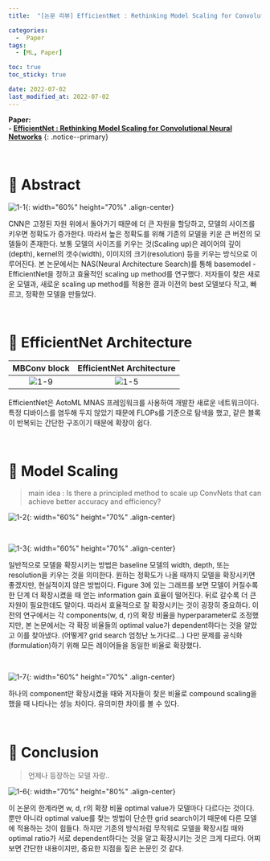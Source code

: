 ```yaml
---
title:  "[논문 리뷰] EfficientNet : Rethinking Model Scaling for Convolutional Neural Networks" 

categories:
  -  Paper
tags:
  - [ML, Paper]

toc: true
toc_sticky: true

date: 2022-07-02
last_modified_at: 2022-07-02
---
```


**Paper: <br>- [EfficientNet : Rethinking Model Scaling for Convolutional Neural Networks]([EfficientNet.pdf](https://github.com/inhopp/inhopp/files/9032696/EfficientNet.pdf))**
{: .notice--primary}


<br>

# 🚀 Abstract

![1-1](https://user-images.githubusercontent.com/96368476/176994048-393ab39f-562c-4f6c-93f5-ac15a331702c.png){: width="60%" height="70%" .align-center}

CNN은 고정된 자원 위에서 돌아가기 때문에 더 큰 자원을 할당하고, 모델의 사이즈를 키우면 정확도가 증가한다. 따라서 높은 정확도를 위해 기존의 모델을 키운 큰 버전의 모델들이 존재한다. 보통 모델의 사이즈를 키우는 것(Scaling up)은 레이어의 깊이(depth), kernel의 갯수(width), 이미지의 크기(resolution) 등을 키우는 방식으로 이루어진다. 본 논문에서는 NAS(Neural Architecture Search)를 통해 basemodel - EfficientNet을 정하고 효율적인 scaling up method를 연구했다. 저자들이 찾은 새로운 모델과, 새로운 scaling up method를 적용한 결과 이전의 best 모델보다 작고, 빠르고, 정확한 모델을 만들었다.


<br>


# 🚀 EfficientNet Architecture

| MBConv block | EfficientNet Architecture |
|:-:|:-:|
| ![1-9](https://user-images.githubusercontent.com/96368476/177021891-9b535856-d0c6-4226-bc69-201796e6f99d.png) | ![1-5](https://user-images.githubusercontent.com/96368476/177021487-a9cb5b3f-5f14-48b8-832b-70deaaced979.png) |

EfficientNet은 AotoML MNAS 프레임워크를 사용하여 개발찬 새로운 네트워크이다. 특정 디바이스를 염두해 두지 않았기 때문에 FLOPs를 기준으로 탐색을 했고, 같은 블록이 반복되는 간단한 구조이기 때문에 확장이 쉽다.



<br>


# 🚀 Model Scaling

> main idea : Is there a principled method to scale up ConvNets that can achieve better accuracy and efficiency?

![1-2](https://user-images.githubusercontent.com/96368476/177022051-96920130-da1b-43f5-8d69-31e0760322ac.png){: width="60%" height="70%" .align-center}

<br>

![1-3](https://user-images.githubusercontent.com/96368476/177022109-fe422ff1-e725-4610-a9f4-f70f676046ce.png){: width="60%" height="70%" .align-center}

일반적으로 모델을 확장시키는 방법은 baseline 모델의 width, depth, 또는 resolution을 키우는 것을 의미한다. 원하는 정확도가 나올 때까지 모델을 확장시키면 좋겠지만, 현실적이지 않은 방법이다. Figure 3에 있는 그래프를 보면 모델이 커질수록 한 단계 더 확장시켰을 때 얻는 information gain 효율이 떨어진다. 뒤로 갈수록 더 큰 자원이 필요한데도 말이다. 따라서 효율적으로 잘 확장시키는 것이 굉장히 중요하다. 이전의 연구에서는 각 components(w, d, r)의 확장 비율을 hyperparameter로 조정했지만, 본 논문에서는 각 확장 비율들의 optimal value가 dependent하다는 것을 알았고 이를 찾아냈다. (어떻게? grid search 엄청난 노가다로...) 다만 문제를 공식화(formulation)하기 위해 모든 레이어들을 동일한 비율로 확장했다.



<br>


![1-7](https://user-images.githubusercontent.com/96368476/177022459-8ff3e926-7a70-42d3-ae26-b0da0d4e2740.png){: width="60%" height="70%" .align-center}

하나의 component만 확장시켰을 때와 저자들이 찾은 비율로 compound scaling을 했을 때 나타나는 성능 차이다. 유의미한 차이를 볼 수 있다.


<br>


# 🚀 Conclusion

> 언제나 등장하는 모델 자랑..

![1-6](https://user-images.githubusercontent.com/96368476/177022530-0e0fd838-b733-4439-b03b-ad40281ecec5.png){: width="70%" height="80%" .align-center}

이 논문의 한계라면 w, d, r의 확장 비율 optimal value가 모델마다 다르다는 것이다. 뿐만 아니라 optimal value를 찾는 방법이 단순한 grid search이기 때문에 다른 모델에 적용하는 것이 힘들다. 하지만 기존의 방식처럼 무작위로 모델을 확장시킬 때와 optimal ratio가 서로 dependent하다는 것을 알고 확장시키는 것은 크게 다르다. 어찌 보면 간단한 내용이지만, 중요한 지점을 짚은 논문인 것 같다.